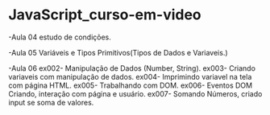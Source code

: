 # JavaScript_curso-em-video
-Aula 04
 estudo de condições.

-Aula 05
 Variáveis e Tipos Primitivos(Tipos de Dados e Variaveis.)

-Aula 06
 ex002- Manipulação de Dados (Number, String).
 ex003- Criando variaveis com manipulação de dados.
 ex004- Imprimindo variavel na tela com página HTML.
 ex005- Trabalhando com DOM.
 ex006- Eventos DOM Criando, interação com página e usuário.
 ex007- Somando Números, criado input se soma de valores.